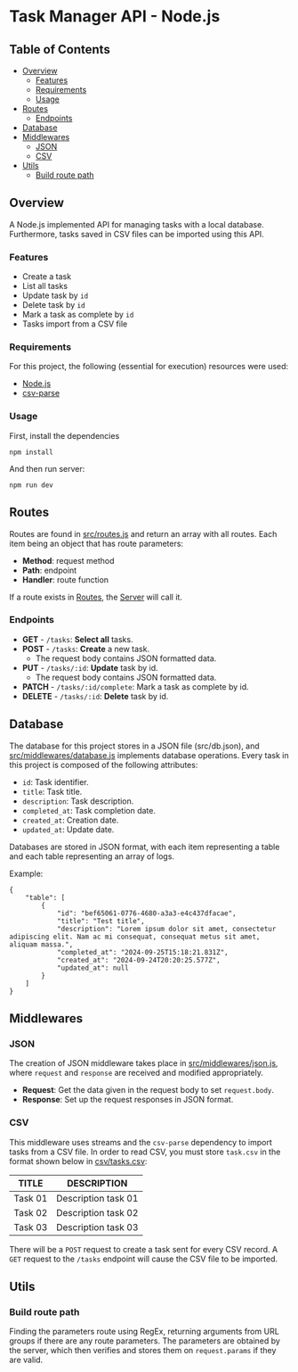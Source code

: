 # Task Manager API - Node.js

## Table of Contents

- [Overview](#overview)
    - [Features](#features)
    - [Requirements](#requirements)
    - [Usage](#usage)
- [Routes](#routes)
    - [Endpoints](#endpoints)
- [Database](#database)
- [Middlewares](#middlewares)
    - [JSON](#json)
    - [CSV](#csv)
- [Utils](#utils)
    - [Build route path](#build-route-path)

## Overview

A Node.js implemented API for managing tasks with a local database. Furthermore, tasks saved in CSV files can be imported using this API.

### Features

- Create a task
- List all tasks
- Update task by `id`
- Delete task by `id`
- Mark a task as complete by `id`
- Tasks import from a CSV file

### Requirements

For this project, the following (essential for execution) resources were used:
 - [Node.js](https://nodejs.org/)
 - [csv-parse](https://csv.js.org/parse/)

### Usage

First, install the dependencies

```
npm install
```
And then run server:

```
npm run dev
```

## Routes

Routes are found in [src/routes.js](src/routes.js) and return an array with all routes. Each item being an object that has route parameters:

- **Method**: request method
- **Path**: endpoint
- **Handler**: route function

If a route exists in [Routes](src/routes.js), the [Server](src/server.js) will call it.

### Endpoints

- **GET** - `/tasks`: **Select all** tasks.
- **POST** - `/tasks`: **Create** a new task.
    - The request body contains JSON formatted data.
- **PUT** - `/tasks/:id`: **Update** task by id.
    - The request body contains JSON formatted data.
- **PATCH** - `/tasks/:id/complete`: Mark a task as complete by id.
- **DELETE** - `/tasks/:id`: **Delete** task by id.

## Database

The database for this project stores in a JSON file (src/db.json), and [src/middlewares/database.js](src/middlewares/database.js) implements database operations. Every task in this project is composed of the following attributes: 

- `id`: Task identifier.
- `title`: Task title.
- `description`: Task description.
- `completed_at`: Task completion date.
- `created_at`: Creation date.
- `updated_at`: Update date.

Databases are stored in JSON format, with each item representing a table and each table representing an array of logs.

Example:

```
{
    "table": [
        {
            "id": "bef65061-0776-4680-a3a3-e4c437dfacae",
            "title": "Test title",
            "description": "Lorem ipsum dolor sit amet, consectetur adipiscing elit. Nam ac mi consequat, consequat metus sit amet, aliquam massa.",
            "completed_at": "2024-09-25T15:18:21.831Z",
            "created_at": "2024-09-24T20:20:25.577Z",
            "updated_at": null
        }
    ]
}
```

## Middlewares

### JSON

The creation of JSON middleware takes place in [src/middlewares/json.js](src/middlewares/json.js), where `request` and `response` are received and modified appropriately.

- **Request**: Get the data given in the request body to set `request.body`.  
- **Response**: Set up the request responses in JSON format.

### CSV

This middleware uses streams and the `csv-parse` dependency to import tasks from a CSV file. In order to read CSV, you must store `task.csv` in the format shown below in [csv/tasks.csv](csv/tasks.csv):

| TITLE     | DESCRIPTION         |
|-----------| :-----------------: |
| Task 01   | Description task 01 | 
| Task 02   | Description task 02 |
| Task 03   | Description task 03 |

There will be a `POST` request to create a task sent for every CSV record. A `GET` request to the `/tasks` endpoint will cause the CSV file to be imported.

## Utils

### Build route path

Finding the parameters route using RegEx, returning arguments from URL groups if there are any route parameters. The parameters are obtained by the server, which then verifies and stores them on `request.params` if they are valid.


